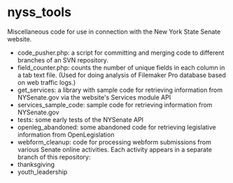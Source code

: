nyss_tools
==========

Miscellaneous code for use in connection with the New York State Senate website.

* code_pusher.php: a script for committing and merging code to different branches of an SVN repository.
* field_counter.php: counts the number of unique fields in each column in a tab text file. (Used for doing analysis of Filemaker Pro database based on web traffic logs.)
* get_services: a library with sample code for retrieving information from NYSenate.gov via the website's Services module API
* services_sample_code: sample code for retrieving information from NYSenate.gov
* tests: some early tests of the NYSenate API
* openleg_abandoned: some abandoned code for retrieving legislative information from OpenLegislation
* webform_cleanup: code for processing webform submissions from various Senate online activities. Each activity appears in a separate branch of this repository:
 * thanksgiving
 * youth_leadership
